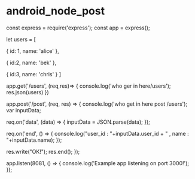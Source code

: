 # android_node_post


const express = require('express');
const app = express();

let users = [

 {
   id: 1,
   name: 'alice'
 },

 {
   id:2,
   name: 'bek'
 },

 {
   id:3,
   name: 'chris'
 }
]

 app.get('/users', (req,res)=> {
        console.log('who ger in here/users');
        res.json(users)
})



 app.post('/post', (req, res) => {
   console.log('who get in here post /users');
   var inputData;

   req.on('data', (data) => {
     inputData = JSON.parse(data);
   });

   req.on('end', () => {
     console.log("user_id : "+inputData.user_id + " , name : "+inputData.name);
   });

   res.write("OK!");
   res.end();
 });

app.listen(8081, () => {
  console.log('Example app listening on port 3000!');
});
